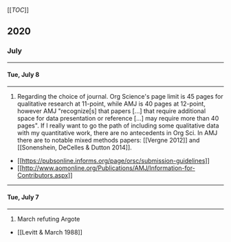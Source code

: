 [[_TOC_]]

## 2020

### July

---

#### Tue, July 8

---

1. Regarding the choice of journal. Org Science's page limit is 45 pages for qualitative research at 11-point, while AMJ is 40 pages at 12-point, however AMJ "recognize[s] that papers [...] that require additional space for data presentation or reference [...] may require more than 40 pages". If I really want to go the path of including some qualitative data with my quantitative work, there are no antecedents in Org Sci. In AMJ there are to notable mixed methods papers: [[Vergne 2012]] and [[Sonenshein, DeCelles & Dutton 2014]].
* [[https://pubsonline.informs.org/page/orsc/submission-guidelines]]
* [[http://www.aomonline.org/Publications/AMJ/Information-for-Contributors.aspx]]

---

#### Tue, July 7

---

1. March refuting Argote
* [[Levitt & March 1988]]

